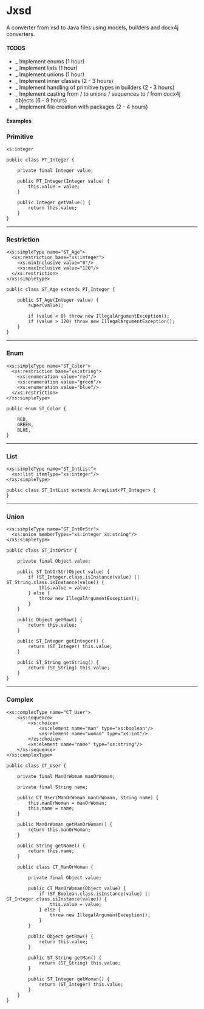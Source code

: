 # Jxsd

A converter from xsd to Java files using models, builders and docx4j converters.

#### TODOS

- _ Implement enums (1 hour)
- _ Implement lists (1 hour)
- _ Implement unions (1 hour)
- _ Implement inner classes (2 - 3 hours)
- _ Implement handling of primitive types in builders (2 - 3 hours)
- _ Implement casting from / to unions / sequences to / from docx4j objects (6 - 9 hours)
- _ Implement file creation with packages (2 - 4 hours)

#### Examples

### Primitive

```
xs:integer
```

```
public class PT_Integer {
    
    private final Integer value;
    
    public PT_Integer(Integer value) {
        this.value = value;
    }
    
    public Integer getValue() {
        return this.value;
    }
}
```

---
### Restriction

```
<xs:simpleType name="ST_Age">
  <xs:restriction base="xs:integer">
    <xs:minInclusive value="0"/>
    <xs:maxInclusive value="120"/>
  </xs:restriction>
</xs:simpleType>
```

```
public class ST_Age extends PT_Integer {
    
    public ST_Age(Integer value) {
        super(value);
        
        if (value < 0) throw new IllegalArgumentException();
        if (value > 120) throw new IllegalArgumentException();
    }
}
```

---
### Enum

```
<xs:simpleType name="ST_Color">
  <xs:restriction base="xs:string">
    <xs:enumeration value="red"/>
    <xs:enumeration value="green"/>
    <xs:enumeration value="blue"/>
  </xs:restriction>
</xs:simpleType>
```

```
public enum ST_Color {
    
    RED,
    GREEN,
    BLUE,
}
```

---
### List

```
<xs:simpleType name="ST_IntList">
  <xs:list itemType="xs:integer"/>
</xs:simpleType>
```

```
public class ST_IntList extends ArrayList<PT_Integer> {
}
```

---
### Union

```
<xs:simpleType name="ST_IntOrStr">
  <xs:union memberTypes="xs:integer xs:string"/>
</xs:simpleType>
```

```
public class ST_IntOrStr {

    private final Object value;
    
    public ST_IntOrStr(Object value) {
        if (ST_Integer.class.isInstance(value) || ST_String.class.isInstance(value)) {
            this.value = value;
        } else {
            throw new IllegalArgumentException();
        }
    }
    
    public Object getRaw() {
        return this.value;
    }
    
    public ST_Integer getInteger() {
        return (ST_Integer) this.value;
    }
    
    public ST_String getString() {
        return (ST_String) this.value;
    }
}
```

---
### Complex

```
<xs:complexType name="CT_User">
    <xs:sequence>
        <xs:choice>
            <xs:element name="man" type="xs:boolean"/>
            <xs:element name="woman" type="xs:int"/>
        </xs:choice>
        <xs:element name="name" type="xs:string"/>
    </xs:sequence>
</xs:complexType>
```

```
public class CT_User {
    
    private final ManOrWoman manOrWoman;
    
    private final String name;
    
    public CT_User(ManOrWoman manOrWoman, String name) {
        this.manOrWoman = manOrWoman;
        this.name = name;
    }
    
    public ManOrWoman getManOrWoman() {
        return this.manOrWoman;
    }
    
    public String getName() {
        return this.name;
    }
    
    public class CT_ManOrWoman {

        private final Object value;
        
        public CT_ManOrWoman(Object value) {
            if (ST_Boolean.class.isInstance(value) || ST_Integer.class.isInstance(value)) {
                this.value = value;
            } else {
                throw new IllegalArgumentException();
            }
        }
        
        public Object getRaw() {
            return this.value;
        }
        
        public ST_String getMan() {
            return (ST_String) this.value;
        }
        
        public ST_Integer getWoman() {
            return (ST_Integer) this.value;
        }
    }
}
```
